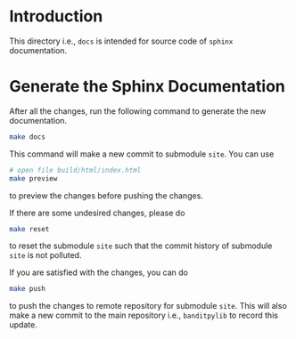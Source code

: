 # Introduction

This directory i.e., `docs` is intended for source code of `sphinx` documentation.

# Generate the Sphinx Documentation

After all the changes, run the following command to generate the new documentation.

```bash
make docs
```

This command will make a new commit to submodule `site`. You can use 

```bash
# open file build/html/index.html
make preview
```

to preview the changes before pushing the changes. 

If there are some undesired changes, please do 

```bash
make reset
```

to reset the submodule `site` such that the commit history of submodule `site` is not polluted.

If you are satisfied with the changes, you can do 

```bash
make push
```

to push the changes to remote repository for submodule `site`. This will also make a new commit to the main repository i.e., `banditpylib` to record this update.

